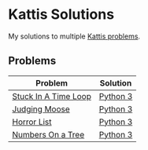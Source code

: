 # Kattis Solutions
My solutions to multiple [Kattis problems](https://open.kattis.com/).

## Problems
| Problem | Solution |
| - | - |
| [Stuck In A Time Loop](https://open.kattis.com/problems/timeloop) | [Python 3](https://github.com/Sorsell/KattisSolutions/blob/main/pythonSolutions/timeloop.py) |
| [Judging Moose](https://open.kattis.com/problems/judgingmoose) | [Python 3](https://github.com/Sorsell/KattisSolutions/blob/main/pythonSolutions/judgingmoose.py) |
| [Horror List](https://open.kattis.com/problems/horror) | [Python 3](https://github.com/Sorsell/KattisSolutions/blob/main/pythonSolutions/horrorList.py) |
| [Numbers On a Tree](https://open.kattis.com/problems/numbertree) | [Python 3](https://github.com/Sorsell/KattisSolutions/blob/main/pythonSolutions/numbersOnATree.py) |

